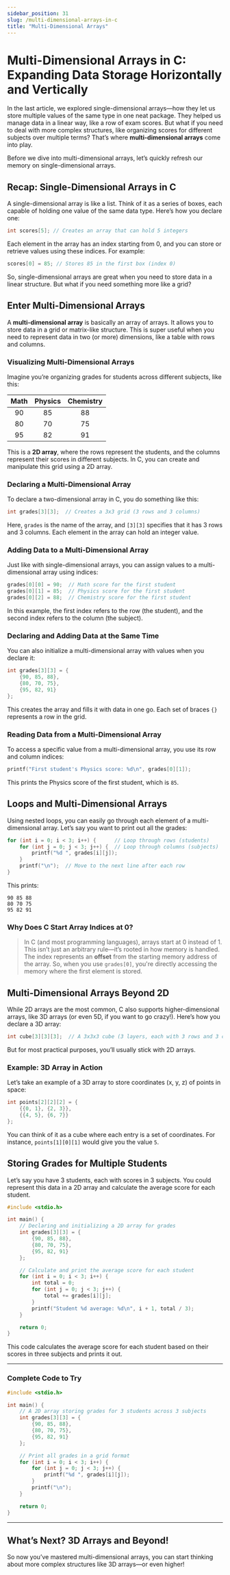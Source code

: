 ```yaml
---
sidebar_position: 31
slug: /multi-dimensional-arrays-in-c
title: "Multi-Dimensional Arrays"
---
```


# Multi-Dimensional Arrays in C: Expanding Data Storage Horizontally and Vertically

In the last article, we explored single-dimensional arrays—how they let us store multiple values of the same type in one neat package. They helped us manage data in a linear way, like a row of exam scores. But what if you need to deal with more complex structures, like organizing scores for different subjects over multiple terms? That’s where **multi-dimensional arrays** come into play.

Before we dive into multi-dimensional arrays, let’s quickly refresh our memory on single-dimensional arrays.

## Recap: Single-Dimensional Arrays in C

A single-dimensional array is like a list. Think of it as a series of boxes, each capable of holding one value of the same data type. Here’s how you declare one:

```c
int scores[5]; // Creates an array that can hold 5 integers
```

Each element in the array has an index starting from 0, and you can store or retrieve values using these indices. For example:

```c
scores[0] = 85; // Stores 85 in the first box (index 0)
```

So, single-dimensional arrays are great when you need to store data in a linear structure. But what if you need something more like a grid?

## Enter Multi-Dimensional Arrays

A **multi-dimensional array** is basically an array of arrays. It allows you to store data in a grid or matrix-like structure. This is super useful when you need to represent data in two (or more) dimensions, like a table with rows and columns.

### Visualizing Multi-Dimensional Arrays

Imagine you’re organizing grades for students across different subjects, like this:

| **Math** | **Physics** | **Chemistry** |
| :------: | :---------: | :-----------: |
|    90    |     85      |      88       |
|    80    |     70      |      75       |
|    95    |     82      |      91       |

This is a **2D array**, where the rows represent the students, and the columns represent their scores in different subjects. In C, you can create and manipulate this grid using a 2D array.

### Declaring a Multi-Dimensional Array

To declare a two-dimensional array in C, you do something like this:

```c
int grades[3][3];  // Creates a 3x3 grid (3 rows and 3 columns)
```

Here, `grades` is the name of the array, and `[3][3]` specifies that it has 3 rows and 3 columns. Each element in the array can hold an integer value.

### Adding Data to a Multi-Dimensional Array

Just like with single-dimensional arrays, you can assign values to a multi-dimensional array using indices:

```c
grades[0][0] = 90;  // Math score for the first student
grades[0][1] = 85;  // Physics score for the first student
grades[0][2] = 88;  // Chemistry score for the first student
```

In this example, the first index refers to the row (the student), and the second index refers to the column (the subject).

### Declaring and Adding Data at the Same Time

You can also initialize a multi-dimensional array with values when you declare it:

```c
int grades[3][3] = {
    {90, 85, 88},
    {80, 70, 75},
    {95, 82, 91}
};
```

This creates the array and fills it with data in one go. Each set of braces `{}` represents a row in the grid.

### Reading Data from a Multi-Dimensional Array

To access a specific value from a multi-dimensional array, you use its row and column indices:

```c
printf("First student's Physics score: %d\n", grades[0][1]);
```

This prints the Physics score of the first student, which is `85`.

## Loops and Multi-Dimensional Arrays

Using nested loops, you can easily go through each element of a multi-dimensional array. Let’s say you want to print out all the grades:

```c
for (int i = 0; i < 3; i++) {      // Loop through rows (students)
    for (int j = 0; j < 3; j++) {  // Loop through columns (subjects)
        printf("%d ", grades[i][j]);
    }
    printf("\n");  // Move to the next line after each row
}
```

This prints:

```
90 85 88
80 70 75
95 82 91
```

### Why Does C Start Array Indices at 0?

> In C (and most programming languages), arrays start at 0 instead of 1. This isn’t just an arbitrary rule—it’s rooted in how memory is handled. The index represents an **offset** from the starting memory address of the array. So, when you use `grades[0]`, you're directly accessing the memory where the first element is stored.

## Multi-Dimensional Arrays Beyond 2D

While 2D arrays are the most common, C also supports higher-dimensional arrays, like 3D arrays (or even 5D, if you want to go crazy!). Here’s how you declare a 3D array:

```c
int cube[3][3][3];  // A 3x3x3 cube (3 layers, each with 3 rows and 3 columns)
```

But for most practical purposes, you’ll usually stick with 2D arrays.

### Example: 3D Array in Action

Let’s take an example of a 3D array to store coordinates (x, y, z) of points in space:

```c
int points[2][2][2] = {
    {{0, 1}, {2, 3}},
    {{4, 5}, {6, 7}}
};
```

You can think of it as a cube where each entry is a set of coordinates. For instance, `points[1][0][1]` would give you the value `5`.

## Storing Grades for Multiple Students

Let’s say you have 3 students, each with scores in 3 subjects. You could represent this data in a 2D array and calculate the average score for each student.

```c
#include <stdio.h>

int main() {
    // Declaring and initializing a 2D array for grades
    int grades[3][3] = {
        {90, 85, 88},
        {80, 70, 75},
        {95, 82, 91}
    };

    // Calculate and print the average score for each student
    for (int i = 0; i < 3; i++) {
        int total = 0;
        for (int j = 0; j < 3; j++) {
            total += grades[i][j];
        }
        printf("Student %d average: %d\n", i + 1, total / 3);
    }

    return 0;
}
```

This code calculates the average score for each student based on their scores in three subjects and prints it out.

---

### Complete Code to Try

```c
#include <stdio.h>

int main() {
    // A 2D array storing grades for 3 students across 3 subjects
    int grades[3][3] = {
        {90, 85, 88},
        {80, 70, 75},
        {95, 82, 91}
    };

    // Print all grades in a grid format
    for (int i = 0; i < 3; i++) {
        for (int j = 0; j < 3; j++) {
            printf("%d ", grades[i][j]);
        }
        printf("\n");
    }

    return 0;
}
```

---

## What’s Next? 3D Arrays and Beyond!

So now you’ve mastered multi-dimensional arrays, you can start thinking about more complex structures like 3D arrays—or even higher!
